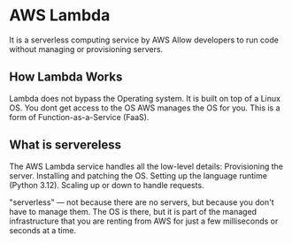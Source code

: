 # AWS Lambda
It is a serverless computing service by AWS 
Allow developers to run code without managing or provisioning servers. 

## How Lambda Works
Lambda does not bypass the Operating system. 
It is built on top of a Linux OS.
You dont get access to the OS 
AWS manages the OS for you. 
This is a form of Function-as-a-Service (FaaS). 

## What is servereless

The AWS Lambda service handles all the low-level details:
 Provisioning the server.
 Installing and patching the OS.
 Setting up the language runtime (Python 3.12).
 Scaling up or down to handle requests.

"serverless" — not because there are no servers, 
but because you don't have to manage them. 
The OS is there, but it is part of the managed infrastructure that you are renting from AWS for just a few milliseconds or seconds at a time.
